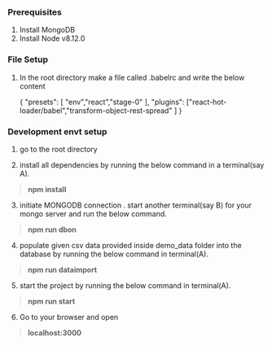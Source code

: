 ### Prerequisites ##
1. Install MongoDB 
2. Install Node v8.12.0

### File Setup ##
1. In the root directory make a file called .babelrc and write the below content

	{
		  "presets": [ "env","react","stage-0" ],
		  "plugins": ["react-hot-loader/babel","transform-object-rest-spread" ]
	}


### Development envt setup ###

1. go to the root directory

2. install all dependencies by running the below command in a terminal(say A).
> **npm install**

3. initiate MONGODB connection . start another terminal(say B) for your mongo server and run the below command. 
> **npm run dbon**

4. populate given csv data provided inside demo_data folder into the database by running the below command in terminal(A).
> **npm run dataimport**

5. start the project by running the below command in terminal(A).
> **npm run start**

6. Go to your browser and open
> **localhost:3000**